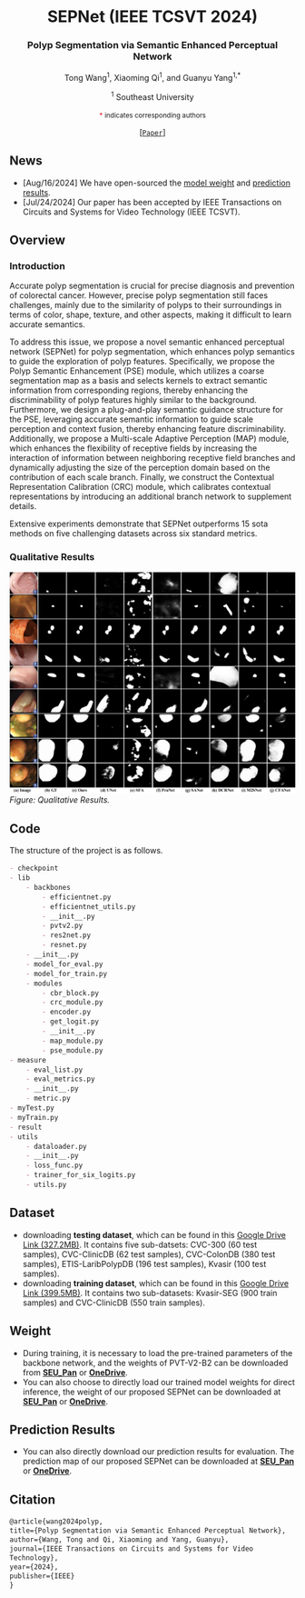 <div align="center">
<h1> SEPNet (IEEE TCSVT 2024) </h1>
<h3>Polyp Segmentation via Semantic Enhanced Perceptual Network</h3>

Tong Wang<sup>1</sup>, Xiaoming Qi<sup>1</sup>, and Guanyu Yang<sup>1,\*</sup>

<sup>1</sup> Southeast University
 
<small><span style="color:#E63946; font-weight:bold;">*</span> indicates corresponding authors</small>

[[`Paper`](https://ieeexplore.ieee.org/document/10608167)]
</div>
<!-- ## Preface -->

<!-- - This repository provides code for _"**Polyp Segmentation via Semantic Enhanced Perceptual Network**_" IEEE TCSVT-2024.
- [Our paper](https://ieeexplore.ieee.org/document/10608167) is published online. 
- If you have any questions about our paper, feel free to contact me.
>  **Authors:** [Tong Wang](https://wangtong627.github.io/), [Xiaoming Qi](https://jerryqseu.github.io/) & [Guanyu Yang](https://cs.seu.edu.cn/gyyang/main.htm). -->

## News

- [Aug/16/2024] We have open-sourced the [model weight](https://mbzuaiac-my.sharepoint.com/:u:/g/personal/tong_wang_mbzuai_ac_ae/ET9u--Dah4JMhKeeJb9dGqcBd6kC9Vx1rSREPq7RqU5qzQ?e=GYPNCN) and [prediction results](https://mbzuaiac-my.sharepoint.com/:u:/g/personal/tong_wang_mbzuai_ac_ae/EXz63_SesOxLh6VKyIDdLJQBd5pp0987i5qVijbH4KIG4w?e=rjQB7d
). 
- [Jul/24/2024] Our paper has been accepted by IEEE Transactions on Circuits and Systems for Video Technology (IEEE TCSVT).

## Overview

### Introduction

Accurate polyp segmentation is crucial for precise diagnosis and prevention of colorectal cancer. However, precise polyp segmentation still faces challenges, mainly due to the similarity of polyps to their surroundings in terms of color, shape, texture, and other aspects, making it difficult to learn accurate semantics.

To address this issue, we propose a novel semantic enhanced perceptual network (SEPNet) for polyp segmentation, which enhances polyp semantics to guide the exploration of polyp features. Specifically, we propose the Polyp Semantic Enhancement (PSE) module, which utilizes a coarse segmentation map as a basis and selects kernels to extract semantic information from corresponding regions, thereby enhancing the discriminability of polyp features highly similar to the background. Furthermore, we design a plug-and-play semantic guidance structure for the PSE, leveraging accurate semantic information to guide scale perception and context fusion, thereby enhancing feature discriminability.
Additionally, we propose a Multi-scale Adaptive Perception (MAP) module, which enhances the flexibility of receptive fields by increasing the interaction of information between neighboring receptive field branches and dynamically adjusting the size of the perception domain based on the contribution of each scale branch.
Finally, we construct the Contextual Representation Calibration (CRC) module, which calibrates contextual representations by introducing an additional branch network to supplement details.

Extensive experiments demonstrate that SEPNet outperforms 15 sota methods on five challenging datasets across six standard metrics.

### Qualitative Results

![](https://github.com/wangtong627/SEPNet/blob/main/qualitative_results.png)
_Figure: Qualitative Results._

## Code

The structure of the project is as follows.
```markdown
- checkpoint
- lib
    - backbones
        - efficientnet.py
        - efficientnet_utils.py
        - __init__.py
        - pvtv2.py
        - res2net.py
        - resnet.py
    - __init__.py
    - model_for_eval.py
    - model_for_train.py
    - modules
        - cbr_block.py
        - crc_module.py
        - encoder.py
        - get_logit.py
        - __init__.py
        - map_module.py
        - pse_module.py
- measure
    - eval_list.py
    - eval_metrics.py
    - __init__.py
    - metric.py
- myTest.py
- myTrain.py
- result
- utils
    - dataloader.py
    - __init__.py
    - loss_func.py
    - trainer_for_six_logits.py
    - utils.py
```

## Dataset
- downloading **testing dataset**, which can be found in this [Google Drive Link (327.2MB)](https://drive.google.com/file/d/1Y2z7FD5p5y31vkZwQQomXFRB0HutHyao/view?usp=sharing). It contains five sub-datsets: CVC-300 (60 test samples), CVC-ClinicDB (62 test samples), CVC-ColonDB (380 test samples), ETIS-LaribPolypDB (196 test samples), Kvasir (100 test samples).
- downloading **training dataset**, which can be found in this [Google Drive Link (399.5MB)](https://drive.google.com/file/d/1YiGHLw4iTvKdvbT6MgwO9zcCv8zJ_Bnb/view?usp=sharing). It contains two sub-datasets: Kvasir-SEG (900 train samples) and CVC-ClinicDB (550 train samples).

## Weight 
- During training, it is necessary to load the pre-trained parameters of the backbone network, and the weights of PVT-V2-B2 can be downloaded from [**SEU_Pan**](https://pan.seu.edu.cn:443/#/link/0775D9F57116CE2267D091181D1C86E7) or [**OneDrive**](https://mbzuaiac-my.sharepoint.com/:u:/g/personal/tong_wang_mbzuai_ac_ae/EbgpfL8aDBxDqJgSGv3YlXABYr8atQUnrKrbKqMI7310bg?e=7BKi6m).
- You can also choose to directly load our trained model weights for direct inference, the weight of our proposed SEPNet can be downloaded at [**SEU_Pan**](https://pan.seu.edu.cn:443/#/link/A29A7D77DF2E47541397FFD38AD7A334) or [**OneDrive**](https://mbzuaiac-my.sharepoint.com/:u:/g/personal/tong_wang_mbzuai_ac_ae/ET9u--Dah4JMhKeeJb9dGqcBd6kC9Vx1rSREPq7RqU5qzQ?e=GYPNCN).

## Prediction Results
- You can also directly download our prediction results for evaluation. The prediction map of our proposed SEPNet can be downloaded at [**SEU_Pan**](https://pan.seu.edu.cn:443/#/link/0FADA6A9BC151291FD009934F7BC4294) or [**OneDrive**](https://mbzuaiac-my.sharepoint.com/:u:/g/personal/tong_wang_mbzuai_ac_ae/EXz63_SesOxLh6VKyIDdLJQBd5pp0987i5qVijbH4KIG4w?e=rjQB7d).

## Citation

```
@article{wang2024polyp,
title={Polyp Segmentation via Semantic Enhanced Perceptual Network},
author={Wang, Tong and Qi, Xiaoming and Yang, Guanyu},
journal={IEEE Transactions on Circuits and Systems for Video Technology},
year={2024},
publisher={IEEE}
}
```

